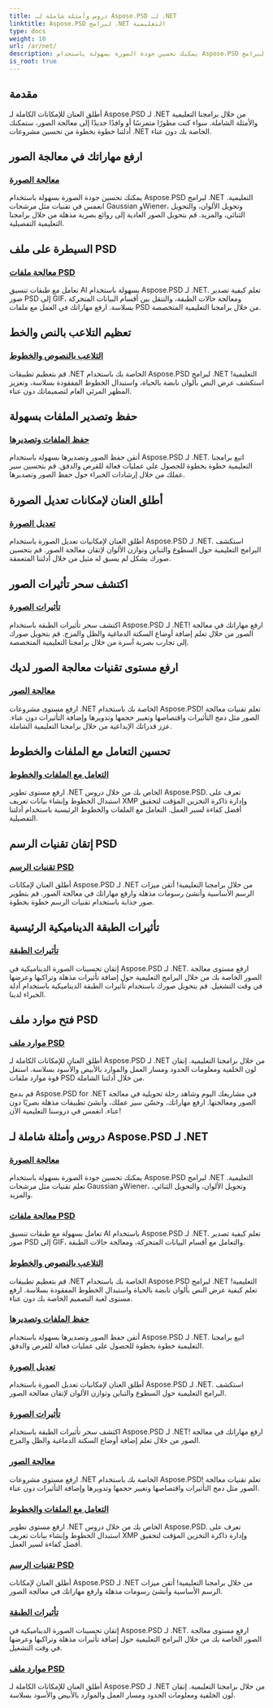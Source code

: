 ```yaml
---
title: دروس وأمثلة شاملة لـ Aspose.PSD لـ .NET
linktitle: Aspose.PSD لبرامج .NET التعليمية
type: docs
weight: 10
url: /ar/net/
description: يمكنك تحسين جودة الصورة بسهولة باستخدام Aspose.PSD لبرامج .NET التعليمية. معالجة الصور الرئيسية ومعالجة ملفات PSD ومعالجة النصوص والخطوط والمزيد.
is_root: true
---
```

## مقدمة
أطلق العنان للإمكانات الكاملة لـ Aspose.PSD لـ .NET من خلال برامجنا التعليمية والأمثلة الشاملة. سواء كنت مطورًا متمرسًا أو وافدًا جديدًا إلى معالجة الصور، ستمكنك أدلتنا خطوة بخطوة من تحسين مشروعات .NET الخاصة بك دون عناء.

## ارفع مهاراتك في معالجة الصور

### [معالجة الصورة](./image-processing/)

يمكنك تحسين جودة الصورة بسهولة باستخدام Aspose.PSD لبرامج .NET التعليمية. انغمس في تقنيات مثل مرشحات Gaussian وWiener، وتحويل الألوان، والتحويل الثنائي، والمزيد. قم بتحويل الصور العادية إلى روائع بصرية مذهلة من خلال برامجنا التعليمية التفصيلية.

## السيطرة على ملف PSD

### [معالجة ملفات PSD](./psd-file-manipulation/)

تعامل مع طبقات تنسيق AI بسهولة باستخدام Aspose.PSD لـ .NET. تعلم كيفية تصدير صور PSD إلى GIF، ومعالجة حالات الطبقة، والتنقل بين أقسام البيانات المتحركة بسلاسة. ارفع مهاراتك في العمل مع ملفات PSD من خلال برامجنا التعليمية المتخصصة.

## تعظيم التلاعب بالنص والخط

### [التلاعب بالنصوص والخطوط](./text-and-font-manipulation/)

قم بتعظيم تطبيقات .NET الخاصة بك باستخدام Aspose.PSD لبرامج .NET التعليمية! استكشف عرض النص بألوان نابضة بالحياة، واستبدال الخطوط المفقودة بسلاسة، وتعزيز المظهر المرئي العام لتصميماتك دون عناء.

## حفظ وتصدير الملفات بسهولة

### [حفظ الملفات وتصديرها](./file-saving-and-exporting/)

أتقن حفظ الصور وتصديرها بسهولة باستخدام Aspose.PSD لـ .NET. اتبع برامجنا التعليمية خطوة بخطوة للحصول على عمليات فعالة للقرص والدفق. قم بتحسين سير عملك من خلال إرشادات الخبراء حول حفظ الصور وتصديرها.

## أطلق العنان لإمكانات تعديل الصورة

### [تعديل الصورة](./image-adjustment/)

أطلق العنان لإمكانيات تعديل الصورة باستخدام Aspose.PSD لـ .NET. استكشف البرامج التعليمية حول السطوع والتباين وتوازن الألوان لإتقان معالجة الصور. قم بتحسين صورك بشكل لم يسبق له مثيل من خلال أدلتنا المتعمقة.

## اكتشف سحر تأثيرات الصور

### [تأثيرات الصورة](./image-effects/)

اكتشف سحر تأثيرات الطبقة باستخدام Aspose.PSD لـ .NET! ارفع مهاراتك في معالجة الصور من خلال تعلم إضافة أوضاع السكتة الدماغية والظل والمزج. قم بتحويل صورك إلى تجارب بصرية آسرة من خلال برامجنا التعليمية المتخصصة.

## ارفع مستوى تقنيات معالجة الصور لديك

### [معالجة الصور](./image-manipulation/)

ارفع مستوى مشروعات .NET الخاصة بك باستخدام Aspose.PSD! تعلم تقنيات معالجة الصور مثل دمج التأثيرات واقتصاصها وتغيير حجمها وتدويرها وإضافة التأثيرات دون عناء. عزز قدراتك الإبداعية من خلال برامجنا التعليمية الشاملة.

## تحسين التعامل مع الملفات والخطوط

### [التعامل مع الملفات والخطوط](./file-and-font-handling/)

ارفع مستوى تطوير .NET الخاص بك من خلال دروس Aspose.PSD. تعرف على استبدال الخطوط وإنشاء بيانات تعريف XMP وإدارة ذاكرة التخزين المؤقت لتحقيق أفضل كفاءة لسير العمل. التعامل مع الملفات والخطوط الرئيسية باستخدام أدلتنا التفصيلية.

## إتقان تقنيات الرسم PSD

### [تقنيات الرسم PSD](./psd-drawing-techniques/)

أطلق العنان لإمكانات Aspose.PSD لـ .NET من خلال برامجنا التعليمية! أتقن ميزات الرسم الأساسية وأنشئ رسومات مذهلة وارفع مهاراتك في معالجة الصور. قم بتطوير صور جذابة باستخدام تقنيات الرسم خطوة بخطوة.

## تأثيرات الطبقة الديناميكية الرئيسية

### [تأثيرات الطبقة](./layer-effects/)

إتقان تحسينات الصورة الديناميكية في Aspose.PSD لـ .NET. ارفع مستوى معالجة الصور الخاصة بك من خلال البرامج التعليمية حول إضافة تأثيرات مذهلة وتراكبها وعرضها في وقت التشغيل. قم بتحويل صورك باستخدام تأثيرات الطبقة الديناميكية باستخدام أدلة الخبراء لدينا.

## فتح موارد ملف PSD

### [موارد ملف PSD](./psd-file-resources/)

أطلق العنان للإمكانات الكاملة لـ Aspose.PSD لـ .NET من خلال برامجنا التعليمية. إتقان لون الخلفية ومعلومات الحدود ومسار العمل والموارد بالأبيض والأسود بسلاسة. استغل قوة موارد ملفات PSD من خلال أدلتنا الشاملة.

قم بدمج Aspose.PSD for .NET في مشاريعك اليوم وشاهد رحلة تحويلية في معالجة الصور ومعالجتها. ارفع مهاراتك، وحسّن سير عملك، وأنشئ تطبيقات مذهلة بصريًا دون عناء. انغمس في دروسنا التعليمية الآن!
## دروس وأمثلة شاملة لـ Aspose.PSD لـ .NET 
### [معالجة الصورة](./image-processing/)
يمكنك تحسين جودة الصورة بسهولة باستخدام Aspose.PSD لبرامج .NET التعليمية. تعلم تقنيات مثل مرشحات Gaussian وWiener، وتحويل الألوان، والتحويل الثنائي، والمزيد.
### [معالجة ملفات PSD](./psd-file-manipulation/)
تعامل بسهولة مع طبقات تنسيق AI باستخدام Aspose.PSD لـ .NET. تعلم كيفية تصدير صور PSD إلى GIF، والتعامل مع أقسام البيانات المتحركة، ومعالجة حالات الطبقة. 
### [التلاعب بالنصوص والخطوط](./text-and-font-manipulation/)
قم بتعظيم تطبيقات .NET الخاصة بك باستخدام Aspose.PSD لبرامج .NET التعليمية! تعلم كيفية عرض النص بألوان نابضة بالحياة واستبدال الخطوط المفقودة بسلاسة. ارفع مستوى لعبة التصميم الخاصة بك دون عناء.
### [حفظ الملفات وتصديرها](./file-saving-and-exporting/)
أتقن حفظ الصور وتصديرها بسهولة باستخدام Aspose.PSD لـ .NET. اتبع برامجنا التعليمية خطوة بخطوة للحصول على عمليات فعالة للقرص والدفق.
### [تعديل الصورة](./image-adjustment/)
أطلق العنان لإمكانيات تعديل الصورة باستخدام Aspose.PSD لـ .NET. استكشف البرامج التعليمية حول السطوع والتباين وتوازن الألوان لإتقان معالجة الصور.
### [تأثيرات الصورة](./image-effects/)
اكتشف سحر تأثيرات الطبقة باستخدام Aspose.PSD لـ .NET! ارفع مهاراتك في معالجة الصور من خلال تعلم إضافة أوضاع السكتة الدماغية والظل والمزج.
### [معالجة الصور](./image-manipulation/)
ارفع مستوى مشروعات .NET الخاصة بك باستخدام Aspose.PSD! تعلم تقنيات معالجة الصور مثل دمج التأثيرات واقتصاصها وتغيير حجمها وتدويرها وإضافة التأثيرات دون عناء.
### [التعامل مع الملفات والخطوط](./file-and-font-handling/)
ارفع مستوى تطوير .NET الخاص بك من خلال دروس Aspose.PSD. تعرف على استبدال الخطوط وإنشاء بيانات تعريف XMP وإدارة ذاكرة التخزين المؤقت لتحقيق أفضل كفاءة لسير العمل.
### [تقنيات الرسم PSD](./psd-drawing-techniques/)
أطلق العنان لإمكانات Aspose.PSD لـ .NET من خلال برامجنا التعليمية! أتقن ميزات الرسم الأساسية وأنشئ رسومات مذهلة وارفع مهاراتك في معالجة الصور.
### [تأثيرات الطبقة](./layer-effects/)
إتقان تحسينات الصورة الديناميكية في Aspose.PSD لـ .NET. ارفع مستوى معالجة الصور الخاصة بك من خلال البرامج التعليمية حول إضافة تأثيرات مذهلة وتراكبها وعرضها في وقت التشغيل.
### [موارد ملف PSD](./psd-file-resources/)
أطلق العنان للإمكانات الكاملة لـ Aspose.PSD لـ .NET من خلال برامجنا التعليمية. إتقان لون الخلفية ومعلومات الحدود ومسار العمل والموارد بالأبيض والأسود بسلاسة. 